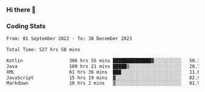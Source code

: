 ### Hi there 👋

<!--
**Girrafeec/girrafeec** is a ✨ _special_ ✨ repository because its `README.md` (this file) appears on your GitHub profile.

Here are some ideas to get you started:

- 🔭 I’m currently working on ...
- 🌱 I’m currently learning ...
- 👯 I’m looking to collaborate on ...
- 🤔 I’m looking for help with ...
- 💬 Ask me about ...
- 📫 How to reach me: ...
- 😄 Pronouns: ...
- ⚡ Fun fact: ...
-->

### Coding Stats
<!--START_SECTION:waka-->

```txt
From: 01 September 2022 - To: 30 December 2023

Total Time: 527 hrs 58 mins

Kotlin                 306 hrs 55 mins ██████████████▓░░░░░░░░░░   58.13 %
Java                   109 hrs 21 mins █████▒░░░░░░░░░░░░░░░░░░░   20.71 %
XML                    61 hrs 36 mins  ███░░░░░░░░░░░░░░░░░░░░░░   11.67 %
JavaScript             15 hrs 19 mins  ▓░░░░░░░░░░░░░░░░░░░░░░░░   02.90 %
Markdown               10 hrs 2 mins   ▒░░░░░░░░░░░░░░░░░░░░░░░░   01.90 %
```

<!--END_SECTION:waka-->
